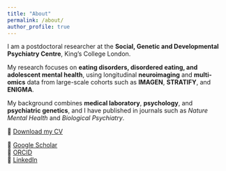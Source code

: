 ```yaml
---
title: "About"
permalink: /about/
author_profile: true
---
```


I am a postdoctoral researcher at the **Social, Genetic and Developmental Psychiatry Centre**, King’s College London.  

My research focuses on **eating disorders, disordered eating, and adolescent mental health**, using longitudinal **neuroimaging** and **multi-omics** data from large-scale cohorts such as **IMAGEN**, **STRATIFY**, and **ENIGMA**.

My background combines **medical laboratory**, **psychology**, and **psychiatric genetics**, and I have published in journals such as *Nature Mental Health* and *Biological Psychiatry*.

📄 [Download my CV](../files/CV_Xinyang%20Yu.pdf)

🔗 [Google Scholar](https://scholar.google.com/citations?user=TgcVltEAAAAJ&hl=en)  
🔗 [ORCID](https://orcid.org/0000-0001-8026-4839)  
🔗 [LinkedIn](https://www.linkedin.com/in/xinyang-yu-75558b128/)

